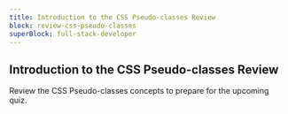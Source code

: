 ```yaml
---
title: Introduction to the CSS Pseudo-classes Review
block: review-css-pseudo-classes
superBlock: full-stack-developer
---
```


## Introduction to the CSS Pseudo-classes Review

Review the CSS Pseudo-classes concepts to prepare for the upcoming quiz.
